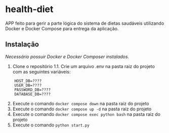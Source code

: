 # health-diet
APP feito para gerir a parte lógica do sistema de dietas saudáveis utilizando Docker e Docker Compose para entrega da aplicação.

## Instalação
*Necessário possuir Docker e Docker Composer instalados.*

1. Clone o repositório
1.1. Crie um arquivo .env na pasta raiz do projeto com as seguintes variáveis:
```
    HOST_DB=????
    USER_DB=????
    PASSWORD_DB=????
    DATABASE_DB=????
```
2. Execute o comando `docker compose down` na pasta raiz do projeto
3. Execute o comando `docker compose up -d` na pasta raiz do projeto
4. Execute o comando `docker compose exec python bash` na pasta raiz do projeto
5. Execute o comando `python start.py` 


